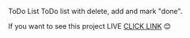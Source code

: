 ToDo List
ToDo list with delete, add and mark "done".

If you want to see this project LIVE <a href="https://patrycjazadrozna.github.io/todo-list/">CLICK LINK</a> :blush:

